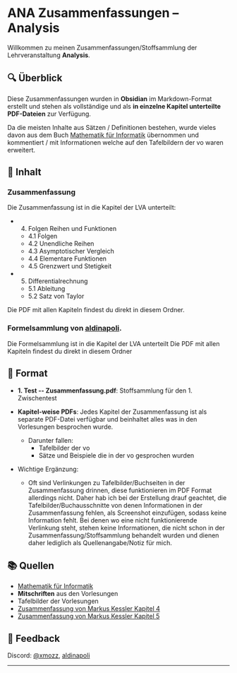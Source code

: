 # ANA Zusammenfassungen – Analysis

Willkommen zu meinen Zusammenfassungen/Stoffsammlung der Lehrveranstaltung **Analysis**.

## 🔍 Überblick

Diese Zusammenfassungen wurden in **Obsidian** im Markdown-Format erstellt und stehen als vollständige und als **in einzelne Kapitel unterteilte PDF-Dateien** zur Verfügung.

Da die meisten Inhalte aus Sätzen / Definitionen bestehen, wurde vieles davon aus dem Buch [Mathematik für Informatik](https://www.heldermann.de/BSM/BSM17/bsm17.htm) übernommen und kommentiert / mit Informationen welche auf den Tafelbildern der vo waren erweitert. 

## 📁 Inhalt

### Zusammenfassung
Die Zusammenfassung ist in die Kapitel der LVA unterteilt:

- 4. Folgen Reihen und Funktionen
    - 4.1 Folgen
    - 4.2 Unendliche Reihen
    - 4.3 Asymptotischer Vergleich
    - 4.4 Elementare Funktionen
    - 4.5 Grenzwert und Stetigkeit
- 5. Differentialrechnung
    - 5.1 Ableitung
    - 5.2 Satz von Taylor


Die PDF mit allen Kapiteln findest du direkt in diesem Ordner.

### Formelsammlung von [aldinapoli](https://discord.com/users/575710766787985435).
Die Formelsammlung ist in die Kapitel der LVA unterteilt
Die PDF mit allen Kapiteln findest du direkt in diesem Ordner

## 📄 Format
-   **1. Test -- Zusammenfassung.pdf**: Stoffsammlung für den 1. Zwischentest
-   **Kapitel-weise PDFs**: Jedes Kapitel der Zusammenfassung ist als separate PDF-Datei verfügbar und beinhaltet alles was in den Vorlesungen besprochen wurde.
    - Darunter fallen: 
        - Tafelbilder der vo
        - Sätze und Beispiele die in der vo gesprochen wurden

- Wichtige Ergänzung: 
    - Oft sind Verlinkungen zu Tafelbilder/Buchseiten in der Zusammenfassung drinnen, diese funktionieren im PDF Format allerdings nicht. Daher hab ich bei der Erstellung drauf geachtet, die Tafelbilder/Buchausschnitte von denen Informationen in der Zusammenfassung fehlen, als Screenshot einzufügen, sodass keine Information fehlt. Bei denen wo eine nicht funktionierende Verlinkung steht, stehen keine Informationen, die nicht schon in der Zusammenfassung/Stoffsammlung behandelt wurden und dienen daher lediglich als Quellenangabe/Notiz für mich.


## 📚 Quellen

-   [Mathematik für Informatik](https://www.heldermann.de/BSM/BSM17/bsm17.htm)
-   **Mitschriften** aus den Vorlesungen
-   Tafelbilder der Vorlesungen
-   [Zusammenfassung von Markus Kessler Kapitel 4](https://vowi.fsinf.at/images/2/2d/TU_Wien-Analysis_UE_(diverse)-Zusammenfassung_Mathematik_-_Kapitel_4_-_Folgen,_Reihen,_Funktionen.pdf)
-   [Zusammenfassung von Markus Kessler Kapitel 5](https://vowi.fsinf.at/images/c/cb/TU_Wien-Analysis_UE_%28diverse%29-Zusammenfassung_Mathematik_-_Kapitel_5_-_Differential-_und_Integralrechnung_in_einer_Variable.pdf)


## 🙋 Feedback

Discord: [@xmozz](https://discord.com/users/409696362280517632), [aldinapoli](https://discord.com/users/575710766787985435)

---
